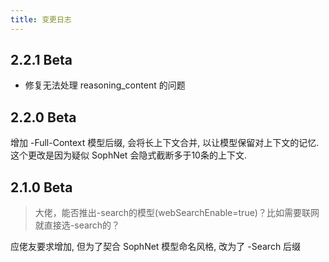 ```yaml
---
title: 变更日志
---
```


## 2.2.1 Beta

- 修复无法处理 reasoning_content 的问题

## 2.2.0 Beta

增加 -Full-Context 模型后缀, 会将长上下文合并, 以让模型保留对上下文的记忆.
这个更改是因为疑似 SophNet 会隐式截断多于10条的上下文.

## 2.1.0 Beta

> 大佬，能否推出-search的模型(webSearchEnable=true)？比如需要联网就直接选-search的？

应佬友要求增加, 但为了契合 SophNet 模型命名风格, 改为了 -Search 后缀
